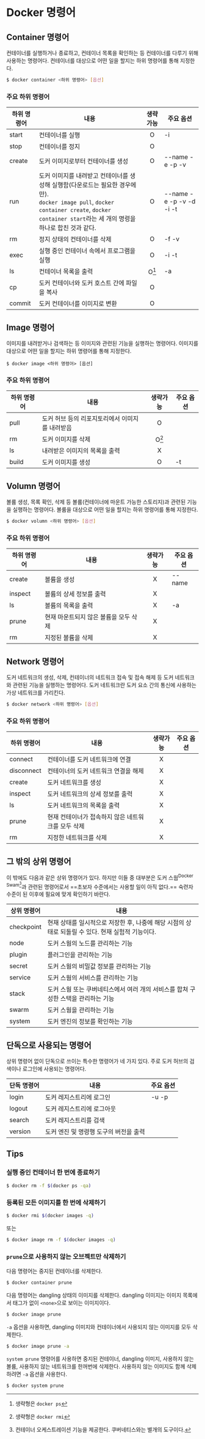 # Docker 명령어

## Container 명령어

컨테이너를 실행하거나 종료하고, 컨테이너 목록을 확인하는 등 컨테이너를 다루기 위해 사용하는 명령어다.
컨테이너를 대상으로 어떤 일을 할지는 하위 명령어를 통해 지정한다.

```{.sh .no-copy}
$ docker container <하위 명령어> [옵션]
```

### 주요 하위 명령어

| 하위 명령어 | 내용                                                                                                                                                                                                 | 생략가능 | 주요 옵션                |
| ----------- | ---------------------------------------------------------------------------------------------------------------------------------------------------------------------------------------------------- | :------: | ------------------------ |
| start       | 컨테이너를 실행                                                                                                                                                                                      |    O     | -i                       |
| stop        | 컨테이너를 정지                                                                                                                                                                                      |    O     |                          |
| create      | 도커 이미지로부터 컨테이너를 생성                                                                                                                                                                    |    O     | --name -e -p -v          |
| run         | 도커 이미지를 내려받고 컨테이너를 생성해 실행함(다운로드는 필요한 경우에만).<br />`docker image pull`, `docker container create`, `docker container start`라는 세 개의 명령을 하나로 합친 것과 같다. |    O     | --name -e -p -v -d -i -t |
| rm          | 정지 상태의 컨테이너를 삭제                                                                                                                                                                          |    O     | -f -v                    |
| exec        | 실행 중인 컨테이너 속에서 프로그램을 실행                                                                                                                                                            |    O     | -i -t                    |
| ls          | 컨테이너 목록을 출력                                                                                                                                                                                 |  O[^1]   | -a                       |
| cp          | 도커 컨테이너와 도커 호스트 간에 파일을 복사                                                                                                                                                         |    O     |                          |
| commit      | 도커 컨테이너를 이미지로 변환                                                                                                                                                                        |    O     |                          |

[^1]: 생략형은 `docker ps`

## Image 명령어

이미지를 내려받거나 검색하는 등 이미지와 관련된 기능을 실행하는 명령어다.
이미지를 대상으로 어떤 일을 할지는 하위 명령어를 통해 지정한다.

```{.cp .no-copy}
$ docker image <하위 명령어> [옵션]
```

### 주요 하위 명령어

| 하위 명령어 | 내용                                            | 생략가능 | 주요 옵션 |
| ----------- | ----------------------------------------------- | :------: | --------- |
| pull        | 도커 허브 등의 리포지토리에서 이미지를 내려받음 |    O     |           |
| rm          | 도커 이미지를 삭제                              |  O[^2]   |           |
| ls          | 내려받은 이미지의 목록을 출력                   |    X     |           |
| build       | 도커 이미지를 생성                              |    O     | -t        |

[^2]: 생략형은 `docker rmi`

## Volumn 명령어

볼륨 생성, 목록 확인, 삭제 등 볼륨(컨테이너에 마운트 가능한 스토리지)과 관련된 기능을 실행하는 명령어다.
볼륨을 대상으로 어떤 일을 할지는 하위 명령어를 통해 지정한다.

```{.sh .no-copy}
$ docker volumn <하위 명령어> [옵션]
```

### 주요 하위 명령어

| 하위 명령어 | 내용                                  | 생략가능 | 주요 옵션 |
| ----------- | ------------------------------------- | :------: | --------- |
| create      | 볼륨을 생성                           |    X     | --name    |
| inspect     | 볼륨의 상세 정보를 출력               |    X     |           |
| ls          | 볼륨의 목록을 출력                    |    X     | -a        |
| prune       | 현재 마운트되지 않은 볼륨을 모두 삭제 |    X     |           |
| rm          | 지정된 볼륨을 삭제                    |    X     |           |

## Network 명령어

도커 네트워크의 생성, 삭제, 컨테이너의 네트워크 접속 및 접속 해제 등 도커 네트워크와 관련된 기능을 실행하는 명령어다.
도커 네트워크란 도커 요소 간의 통신에 사용하는 가상 네트워크를 가리킨다.

```{.sh .no-copy}
$ docker network <하위 명령어> [옵션]
```

### 주요 하위 명령어

| 하위 명령어 | 내용                                               | 생략가능 | 주요 옵션 |
| ----------- | -------------------------------------------------- | :------: | --------- |
| connect     | 컨테이너를 도커 네트워크에 연결                    |    X     |           |
| disconnect  | 컨테이너의 도커 네트워크 연결을 해제               |    X     |           |
| create      | 도커 네트워크를 생성                               |    X     |           |
| inspect     | 도커 네트워크의 상세 정보를 출력                   |    X     |           |
| ls          | 도커 네트워크의 목록을 출력                        |    X     |           |
| prune       | 현재 컨테이너가 접속하지 않은 네트워크를 모두 삭제 |    X     |           |
| rm          | 지정한 네트워크를 삭제                             |    X     |           |

## 그 밖의 상위 명령어

이 밖에도 다음과 같은 상위 명령어가 있다.
하지만 이들 중 대부분은 도커 스웜<sup>Docker Swam[^3]</sup>과 관련된 명령어로서 ==초보자 수준에서는 사용할 일이 아직 없다.==
숙련자 수준이 된 이후에 필요에 맞게 확인하기 바란다.

| 상위 명령어 | 내용                                                                                              |
| ----------- | ------------------------------------------------------------------------------------------------- |
| checkpoint  | 현재 상태를 일시적으로 저장한 후, 나중에 해당 시점의 상태로 되돌릴 수 있다. 현재 실험적 기능이다. |
| node        | 도커 스웜의 노드를 관리하는 기능                                                                  |
| plugin      | 플러그인을 관리하는 기능                                                                          |
| secret      | 도커 스웜의 비밀값 정보를 관리하는 기능                                                           |
| service     | 도커 스웜의 서비스를 관리하는 기능                                                                |
| stack       | 도커 스웜 또는 쿠버네티스에서 여러 개의 서비스를 합쳐 구성한 스택을 관리하는 기능                 |
| swarm       | 도커 스웜을 관리하는 기능                                                                         |
| system      | 도커 엔진의 정보를 확인하는 기능                                                                  |

## 단독으로 사용되는 명령어

상위 명령어 없이 단독으로 쓰이는 특수한 명령어가 네 가지 있다.
주로 도커 허브의 검색이나 로그인에 사용되는 명령어다.

| 단독 명령어 | 내용                                   | 주요 옵션 |
| ----------- | -------------------------------------- | --------- |
| login       | 도커 레지스트리에 로그인               | -u -p     |
| logout      | 도커 레지스트리에 로그아웃             |           |
| search      | 도커 레지스트리를 검색                 |           |
| version     | 도커 엔진 및 명령행 도구의 버전을 출력 |           |

[^3]: 컨테이너 오케스트레이션 기능을 제공한다. 쿠버네티스와는 별개의 도구이다.

## Tips

### 실행 중인 컨테이너 한 번에 종료하기

```sh
$ docker rm -f $(docker ps -qa)
```

### 등록된 모든 이미지를 한 번에 삭제하기

```sh
$ docker rmi $(docker images -q)
```

또는

```sh
$ docker image rm -f $(docker images -q)
```

### `prune`으로 사용하지 않는 오브젝트만 삭제하기

다음 명령어는 중지된 컨테이너를 삭제한다.

```sh
$ docker container prune
```

다음 명령어는 dangling 상태의 이미지를 삭제한다. dangling 이미지는 이미지 목록에서 태그가 없이 `<none>`으로 보이는 이미지이다.

```sh
$ docker image prune
```

`-a` 옵션을 사용하면, dangling 이미지와 컨테이너에서 사용되지 않는 이미지를 모두 삭제한다.

```sh
$ docker image prune -a
```

`system prune` 명령어를 사용하면 중지된 컨테이너, dangling 이미지, 사용하지 않는 볼륨, 사용하지 않는 네트워크를 한꺼번에 삭제한다.
사용하지 않는 이미지도 함께 삭제하려면 `-a` 옵션을 사용한다.

```sh
$ docker system prune
```
